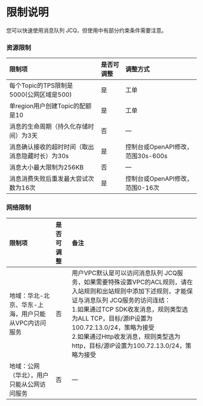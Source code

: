 # 限制说明

您可以快速使用消息队列 JCQ，但使用中有部分约束条件需要注意。

### 资源限制  
| 限制项	| 是否可调整	| 调整方式 |
| :- | :- | :- |
|每个Topic的TPS限制是5000(公网区域是500)|是|工单|
|单region用户创建Topic的配额是10|是|工单|
|消息的生命周期（持久化存储时间）为3天|否|—|
|消息确认接收的超时时间（取出消息隐藏时长）为30s|是	|控制台或OpenAPI修改，范围30s-600s|
|消息大小最大限制为256KB|否	|—|
|消息消费失败后重发最大尝试次数为16次|是|控制台或OpenAPI修改，范围0-16次|


### 网络限制  
| 限制项	| 是否可调整	| 备注 |
| :- | :- | :- |
|地域：华北-北京、华东-上海，用户只能从VPC内访问服务|否|用户VPC默认是可以访问消息队列 JCQ服务，如果需要特殊设置VPC的ACL规则，请在入站规则和出站规则中添加下述规则，才能保证与消息队列 JCQ服务的访问连结：<br/> 1.如果通过TCP SDK收发消息，规则类型选为ALL TCP，目标/源IP设置为100.72.13.0/24，策略为接受<br/> 2.如果通过Http收发消息，规则类型选为http，目标/源IP设置为100.72.13.0/24，策略为接受|
|地域：公网（华北），用户只能从公网访问服务|否|—|
